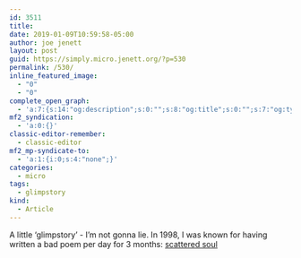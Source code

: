 ```yaml
---
id: 3511
title: 
date: 2019-01-09T10:59:58-05:00
author: joe jenett
layout: post
guid: https://simply.micro.jenett.org/?p=530
permalink: /530/
inline_featured_image:
  - "0"
  - "0"
complete_open_graph:
  - 'a:7:{s:14:"og:description";s:0:"";s:8:"og:title";s:0:"";s:7:"og:type";s:0:"";s:12:"twitter:card";s:7:"summary";s:15:"twitter:creator";s:0:"";s:19:"twitter:description";s:0:"";s:8:"og:image";s:0:"";}'
mf2_syndication:
  - 'a:0:{}'
classic-editor-remember:
  - classic-editor
mf2_mp-syndicate-to:
  - 'a:1:{i:0;s:4:"none";}'
categories:
  - micro
tags:
  - glimpstory
kind:
  - Article
---
```

A little ‘glimpstory’ - I’m not gonna lie. In 1998, I was known for having written a bad poem per day for 3 months: [scattered soul](https://jenett.org/scattered/ "scattered soul")
